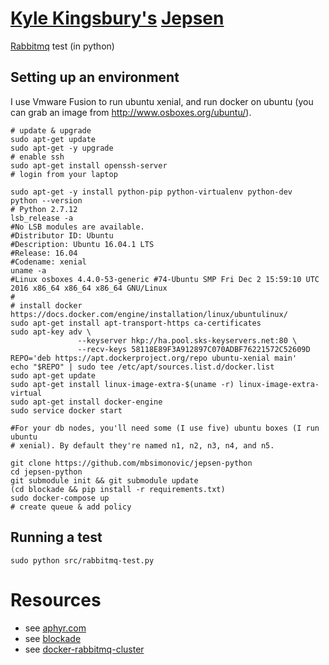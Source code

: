 # [Kyle Kingsbury's](aphyr.com) [Jepsen](https://aphyr.com/tags/jepsen)
[Rabbitmq](https://www.rabbitmq.com/) test (in python)


## Setting up an environment

I use Vmware Fusion to run ubuntu xenial, and run docker on ubuntu
(you can grab an image from http://www.osboxes.org/ubuntu/).

```
# update & upgrade
sudo apt-get update
sudo apt-get -y upgrade
# enable ssh
sudo apt-get install openssh-server
# login from your laptop

sudo apt-get -y install python-pip python-virtualenv python-dev
python --version
# Python 2.7.12
lsb_release -a
#No LSB modules are available.
#Distributor ID: Ubuntu
#Description: Ubuntu 16.04.1 LTS
#Release: 16.04
#Codename: xenial
uname -a
#Linux osboxes 4.4.0-53-generic #74-Ubuntu SMP Fri Dec 2 15:59:10 UTC 2016 x86_64 x86_64 x86_64 GNU/Linux
#
# install docker https://docs.docker.com/engine/installation/linux/ubuntulinux/
sudo apt-get install apt-transport-https ca-certificates
sudo apt-key adv \
               --keyserver hkp://ha.pool.sks-keyservers.net:80 \
               --recv-keys 58118E89F3A912897C070ADBF76221572C52609D
REPO='deb https://apt.dockerproject.org/repo ubuntu-xenial main'
echo "$REPO" | sudo tee /etc/apt/sources.list.d/docker.list
sudo apt-get update
sudo apt-get install linux-image-extra-$(uname -r) linux-image-extra-virtual
sudo apt-get install docker-engine
sudo service docker start

#For your db nodes, you'll need some (I use five) ubuntu boxes (I run ubuntu
# xenial). By default they're named n1, n2, n3, n4, and n5.

git clone https://github.com/mbsimonovic/jepsen-python
cd jepsen-python
git submodule init && git submodule update
(cd blockade && pip install -r requirements.txt)
sudo docker-compose up
# create queue & add policy

```

## Running a test

```shell
sudo python src/rabbitmq-test.py

```
# Resources

 - see [aphyr.com](https://aphyr.com/tags/jepsen)
 - see [blockade](http://blockade.readthedocs.io/)
 - see [docker-rabbitmq-cluster](https://github.com/bijukunjummen/docker-rabbitmq-cluster)

